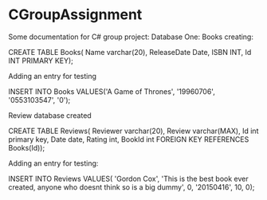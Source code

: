 # CGroupAssignment

Some documentation for C# group project:
Database One: Books creating:


CREATE TABLE Books(
Name varchar(20),
ReleaseDate Date,
ISBN INT,
Id INT PRIMARY KEY);

Adding an entry for testing 


INSERT INTO Books VALUES('A Game of Thrones', '19960706', '0553103547', '0');

Review database created



CREATE TABLE Reviews(
Reviewer varchar(20),
Review varchar(MAX),
Id int primary key,
Date date,
Rating int,
BookId int FOREIGN KEY REFERENCES Books(Id));

Adding an entry for testing:


INSERT INTO Reviews VALUES(
'Gordon Cox',
'This is the best book ever created, anyone who doesnt think so is a big dummy',
0,
'20150416',
10,
0);
